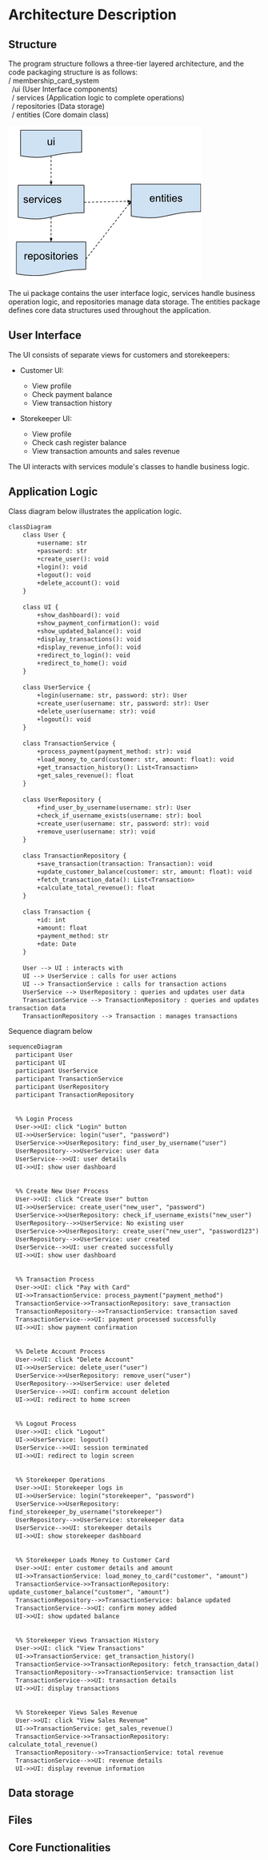 
# Architecture Description

## Structure

The program structure follows a three-tier layered architecture, and the code packaging structure is as follows:<br>
/ membership_card_system<br>
&ensp;/ui (User Interface components)<br>
&ensp;/ services       (Application logic to complete operations)<br>
&ensp;/ repositories   (Data storage)<br>
&ensp;/ entities       (Core domain class)<br>
    
![package structure](./pic/package_structure.png)


The ui package contains the user interface logic, services handle business operation logic, and repositories manage data storage. The entities package defines core data structures used throughout the application.

## User Interface
The UI consists of separate views for customers and storekeepers:
- Customer UI:
    - View profile
    - Check payment balance
    - View transaction history

- Storekeeper UI:
    - View profile
    - Check cash register balance
    - View transaction amounts and sales revenue


The UI interacts with services module's classes to handle business logic.

## Application Logic
Class diagram below illustrates the application logic.
```mermaid
classDiagram
    class User {
        +username: str
        +password: str
        +create_user(): void
        +login(): void
        +logout(): void
        +delete_account(): void
    }

    class UI {
        +show_dashboard(): void
        +show_payment_confirmation(): void
        +show_updated_balance(): void
        +display_transactions(): void
        +display_revenue_info(): void
        +redirect_to_login(): void
        +redirect_to_home(): void
    }

    class UserService {
        +login(username: str, password: str): User
        +create_user(username: str, password: str): User
        +delete_user(username: str): void
        +logout(): void
    }

    class TransactionService {
        +process_payment(payment_method: str): void
        +load_money_to_card(customer: str, amount: float): void
        +get_transaction_history(): List<Transaction>
        +get_sales_revenue(): float
    }

    class UserRepository {
        +find_user_by_username(username: str): User
        +check_if_username_exists(username: str): bool
        +create_user(username: str, password: str): void
        +remove_user(username: str): void
    }

    class TransactionRepository {
        +save_transaction(transaction: Transaction): void
        +update_customer_balance(customer: str, amount: float): void
        +fetch_transaction_data(): List<Transaction>
        +calculate_total_revenue(): float
    }

    class Transaction {
        +id: int
        +amount: float
        +payment_method: str
        +date: Date
    }

    User --> UI : interacts with
    UI --> UserService : calls for user actions
    UI --> TransactionService : calls for transaction actions
    UserService --> UserRepository : queries and updates user data
    TransactionService --> TransactionRepository : queries and updates transaction data
    TransactionRepository --> Transaction : manages transactions
```

Sequence diagram below


```mermaid
sequenceDiagram
  participant User
  participant UI
  participant UserService
  participant TransactionService
  participant UserRepository
  participant TransactionRepository


  %% Login Process
  User->>UI: click "Login" button
  UI->>UserService: login("user", "password")
  UserService->>UserRepository: find_user_by_username("user")
  UserRepository-->>UserService: user data
  UserService-->>UI: user details
  UI->>UI: show user dashboard


  %% Create New User Process
  User->>UI: click "Create User" button
  UI->>UserService: create_user("new_user", "password")
  UserService->>UserRepository: check_if_username_exists("new_user")
  UserRepository-->>UserService: No existing user
  UserService->>UserRepository: create_user("new_user", "password123")
  UserRepository-->>UserService: user created
  UserService-->>UI: user created successfully
  UI->>UI: show user dashboard


  %% Transaction Process
  User->>UI: click "Pay with Card"
  UI->>TransactionService: process_payment("payment_method")
  TransactionService->>TransactionRepository: save_transaction
  TransactionRepository-->>TransactionService: transaction saved
  TransactionService-->>UI: payment processed successfully
  UI->>UI: show payment confirmation


  %% Delete Account Process
  User->>UI: click "Delete Account"
  UI->>UserService: delete_user("user")
  UserService->>UserRepository: remove_user("user")
  UserRepository-->>UserService: user deleted
  UserService-->>UI: confirm account deletion
  UI->>UI: redirect to home screen


  %% Logout Process
  User->>UI: click "Logout"
  UI->>UserService: logout()
  UserService-->>UI: session terminated
  UI->>UI: redirect to login screen


  %% Storekeeper Operations
  User->>UI: Storekeeper logs in
  UI->>UserService: login("storekeeper", "password")
  UserService->>UserRepository: find_storekeeper_by_username("storekeeper")
  UserRepository-->>UserService: storekeeper data
  UserService-->>UI: storekeeper details
  UI->>UI: show storekeeper dashboard


  %% Storekeeper Loads Money to Customer Card
  User->>UI: enter customer details and amount
  UI->>TransactionService: load_money_to_card("customer", "amount")
  TransactionService->>TransactionRepository: update_customer_balance("customer", "amount")
  TransactionRepository-->>TransactionService: balance updated
  TransactionService-->>UI: confirm money added
  UI->>UI: show updated balance


  %% Storekeeper Views Transaction History
  User->>UI: click "View Transactions"
  UI->>TransactionService: get_transaction_history()
  TransactionService->>TransactionRepository: fetch_transaction_data()
  TransactionRepository-->>TransactionService: transaction list
  TransactionService-->>UI: transaction details
  UI->>UI: display transactions


  %% Storekeeper Views Sales Revenue
  User->>UI: click "View Sales Revenue"
  UI->>TransactionService: get_sales_revenue()
  TransactionService->>TransactionRepository: calculate_total_revenue()
  TransactionRepository-->>TransactionService: total revenue
  TransactionService-->>UI: revenue details
  UI->>UI: display revenue information
```



## Data storage


## Files


## Core Functionalities

